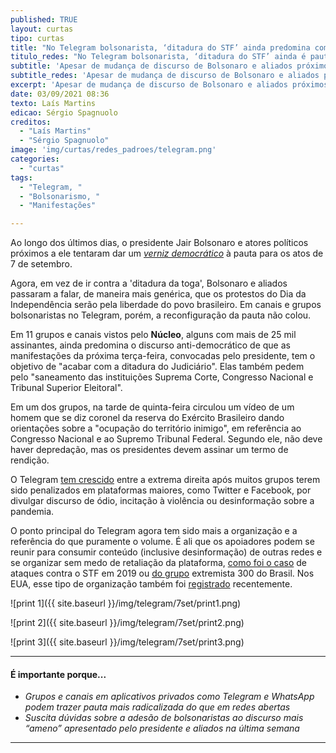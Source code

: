 ```yaml
---
published: TRUE
layout: curtas
tipo: curtas
title: "No Telegram bolsonarista, ‘ditadura do STF’ ainda predomina como pauta para manifestação de 7/9"
titulo_redes: "No Telegram bolsonarista, ‘ditadura do STF’ ainda é pauta para 7/9"
subtitle: 'Apesar de mudança de discurso de Bolsonaro e aliados próximos, narrativa golpista domina'
subtitle_redes: 'Apesar de mudança de discurso de Bolsonaro e aliados próximos, narrativa golpista domina'
excerpt: 'Apesar de mudança de discurso de Bolsonaro e aliados próximos, narrativa golpista domina'
date: 03/09/2021 08:36
texto: Laís Martins
edicao: Sérgio Spagnuolo
creditos:
  - "Laís Martins"
  - "Sérgio Spagnuolo"
image: 'img/curtas/redes_padroes/telegram.png'
categories:
  - "curtas"
tags:
  - "Telegram, "
  - "Bolsonarismo, "
  - "Manifestações"

---
```


Ao longo dos últimos dias, o presidente Jair Bolsonaro e atores políticos próximos a ele tentaram dar um [*verniz democrático*](https://www1.folha.uol.com.br/poder/2021/08/bolsonaristas-invertem-narrativa-e-tentam-dar-verniz-democratico-a-ato-com-raiz-golpista-no-dia-7.shtml) à pauta para os atos de 7 de setembro.

Agora, em vez de ir contra a 'ditadura da toga', Bolsonaro e aliados passaram a falar, de maneira mais genérica, que os protestos do Dia da Independência serão pela liberdade do povo brasileiro. Em canais e grupos bolsonaristas no Telegram, porém, a reconfiguração da pauta não colou.

Em 11 grupos e canais vistos pelo **Núcleo**, alguns com mais de 25 mil assinantes, ainda predomina o discurso anti-democrático de que as manifestações da próxima terça-feira, convocadas pelo presidente, tem o objetivo de "acabar com a ditadura do Judiciário". Elas também pedem  pelo "saneamento das instituições Suprema Corte, Congresso Nacional e Tribunal Superior Eleitoral".

Em um dos grupos, na tarde de quinta-feira circulou um vídeo de um homem que se diz coronel da reserva do Exército Brasileiro dando orientações sobre a "ocupação do território inimigo", em referência ao Congresso Nacional e ao Supremo Tribunal Federal. Segundo ele, não deve haver depredação, mas os presidentes devem assinar um termo de rendição.

O Telegram [tem crescido](https://nucleo.jor.br/especiais/2021-02-18-telegram-extrema-direita) entre a extrema direita após muitos grupos terem sido penalizados em plataformas maiores, como Twitter e Facebook, por divulgar discurso de ódio, incitação à violência ou desinformação sobre a pandemia.

O ponto principal do Telegram agora tem sido mais a organização e a referência do que puramente o volume. É ali que os apoiadores podem se reunir para consumir conteúdo (inclusive desinformação) de outras redes e se organizar sem medo de retaliação da plataforma, [como foi o caso](https://www.metropoles.com/brasil/politica-brasil/grupos-de-extrema-direita-usam-telegram-para-atacar-stf-e-congresso) de ataques contra o STF em 2019 ou [do grupo](https://oglobo.globo.com/brasil/grupo-de-sara-giromini-previa-ser-preso-antes-de-iniciar-acampamento-diz-jornalista-infiltrada-24493293) extremista 300 do Brasil. Nos EUA, esse tipo de organização também foi [registrado](https://www.insider.com/telegram-far-right-is-searching-for-its-new-home-online-2021-1) recentemente.

![print 1]({{ site.baseurl }}/img/telegram/7set/print1.png)

![print 2]({{ site.baseurl }}/img/telegram/7set/print2.png)

![print 3]({{ site.baseurl }}/img/telegram/7set/print3.png)


---

#### É importante porque...

- *Grupos e canais em aplicativos privados como Telegram e WhatsApp podem trazer pauta mais radicalizada do que em redes abertas*
- *Suscita dúvidas sobre a adesão de bolsonaristas ao discurso mais “ameno” apresentado pelo presidente e aliados na última semana*


---
